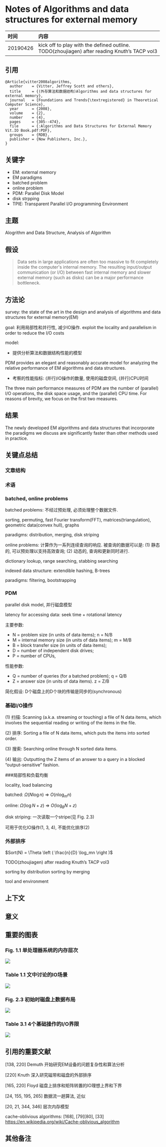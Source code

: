 # Notes of Algorithms and data structures for external memory

|时间|内容|
|:---|:---|
|20190426|kick off to play with the defined outline.<br/>TODO(zhoujiagen) after reading Knuth’s TACP vol3|

<!--
Purugganan M, Hewitt J. How to read a scientific article[J]. Rice University, 2004.

IMRD structure: Introduction, Methods, Results, and Discussion.

Before and during your reading, ask yourself these questions:
• Who are these authors? What journal is this? Might I question the credibility of the work?
• Have I taken the time to understand all the terminology?
• Have I gone back to read an article or review that would help me understand this work better?
• Am I spending too much time reading the less important parts of this article?
• Is there someone I can talk to about confusing parts of this article?

After reading, ask yourself these questions:
• What specific problem does this research address? Why is it important?
• Is the method used a good one? The best one?
• What are the specific findings? Am I able to summarize them in one or two sentences?
• Are the findings supported by persuasive evidence?
• Is there an alternative interpretation of the data that the author did not address?
• How are the findings unique/new/unusual or supportive of other work in the field?
• How do these results relate to the work I’m interested in? To other work I’ve read about?
• What are some of the specific applications of the ideas presented here? What are some further experiments that would answer remaining questions?
 -->


## 引用

<!--
Author(s), Date of publication, Title (book or article), Journal,Volume #, Issue #, pages:
If web access: url; date accessed
-->

```
@Article{vitter2008algorithms,
  author    = {Vitter, Jeffrey Scott and others},
  title     = {(外存算法和数据结构)Algorithms and data structures for external memory},
  journal   = {Foundations and Trends{\textregistered} in Theoretical Computer Science},
  year      = {2008},
  volume    = {2},
  number    = {4},
  pages     = {305--474},
  file      = {:Algorithms and Data Structures for External Memory Vit.IO Book.pdf:PDF},
  groups    = {RDB},
  publisher = {Now Publishers, Inc.},
}
```

## 关键字

- EM: external memory
- EM paradigms
- batched problem
- online problem
- PDM: Parallel Disk Model
- disk strpping
- TPIE: Transparent Parallel I/O programming Environment


## 主题

<!-- General subject, Specific subject -->

Alogrithm and Data Structure, Analysis of Algorithm

## 假设

> Data sets in large applications are often too massive to fit completely inside the computer's internal memory. The resulting input/output communication (or I/O) between fast internal memory and slower external memory (such as disks) can be a major performance bottleneck.

## 方法论

survey: the state of the art in the design and analysis of algorithms and data structures for external memory(EM)

goal: 利用局部性和并行性, 减少IO操作. exploit the locality and parallelism in order to reduce the I/O costs

model:

- 提供分析算法和数据结构性能的模型

PDM provides an elegant and reasonably accurate model for analyzing the relative performance of EM algorithms and data structures.

- 考察的性能指标: (并行)IO操作的数量, 使用的磁盘空间, (并行)CPU时间

The three main performance measures of PDM are the number of (parallel) I/O operations, the disk space usage, and the (parallel) CPU time. For reasons of brevity, we focus on the first two measures.

## 结果

The newly developed EM algorithms and data structures that incorporate the paradigms we discuss are significantly faster than other methods used in practice.

## 关键点总结

<!--
Document level
• Title
• Abstract
• Keywords
• visuals (especially figure and table titles)
• first sentence or the last 1-2 sentences of the Introduction

Paragraph level: words or phrases to look for
• surprising
• unexpected
• in contrast with previous work
• has seldom been addressed
• we hypothesize that
• we propose
• we introduce
• we develop
• the data suggest
-->

### 文章结构

### 术语

### batched, online problems

batched problems: 不经过预处理, 必须处理整个数据文件.

sorting, permuting, fast Fourier transform(FFT), matrices(triangulation), geometric data(convex hull), graphs

paradigms: distribution, merging, disk striping

online problems: 计算作为一系列连续查询的响应.
被查询的数据可以是: (1) 静态的, 可以预处理以支持高效查询; (2) 动态的, 查询和更新同时进行.

dictionary lookup, range searching, stabbing searching

indexed data structure: extendible hashing, B-trees

paradigms: filtering, bootstrapping

### PDM

parallel disk model, 并行磁盘模型

latency for accessing data: seek time + rotational latency

主要参数:

- N = problem size (in units of data items); n = N/B
- M = internal memory size (in units of data items); m = M/B
- B = block transfer size (in units of data items);
- D = number of independent disk drives;
- P = number of CPUs,

性能参数:

- Q = number of queries (for a batched problem);  q = Q/B
- Z = answer size (in units of data items). z = Z/B

简化假设: D个磁盘上的D个块的传输是同步的(synchronous)

### 基础I/O操作

(1) 扫描: Scanning (a.k.a. streaming or touching) a file of N data items, which involves the sequential reading or writing of the items in the file.

(2) 排序: Sorting a file of N data items, which puts the items into sorted order.

(3) 搜索: Searching online through N sorted data items.

(4) 输出: Outputting the Z items of an answer to a query in a blocked “output-sensitive” fashion.

###局部性和负载均衡

locality, load balancing

batched:  $\Omega (N \log n)$ => $O(n \log_mn)$

online:  $\Omega (\log N + z)$ => $O(\log_BN + z)$

disk striping: 一次读取一个stripe(见 Fig. 2.3)

可用于优化IO操作(1, 3, 4), 不能优化排序(2)

### 外部排序

$Sort(N) = \Theta \left ( \frac{n}{D} \log_mn \right )$

TODO(zhoujiagen) after reading Knuth’s TACP vol3

sorting by distribution
sorting by merging


tool and environment


## 上下文

<!-- how this article relates to other work in the field; how it ties in with key issues and findings by others, including yourself -->

## 意义

<!-- Significance to the field; in relation to your own work -->

## 重要的图表

<!-- brief description; page number -->

### Fig. 1.1 单处理器系统的内存层次

![](./images/aadsfem/Fig1.1.png)

### Table 1.1 文中讨论的IO场景

![](./images/aadsfem/Table1.1.png)

### Fig. 2.3 初始时磁盘上数据布局

![](./images/aadsfem/Fig2.3.png)

### Table 3.1 4个基础操作的I/O界限

![](./images/aadsfem/Table3.1.png)

## 引用的重要文献

<!-- cite those obviously related to your topic AND any papers frequently cited by others because those works may well prove to be essential as you develop your own work -->

[138, 220] Demuth
开始研究EM设备的问题复杂性和算法分析

[220] Knuth
深入研究磁带和磁盘的外部排序

[165, 220] Floyd
磁盘上排序和矩阵转置的IO理想上界和下界

[24, 155, 195, 265]
数据流一趟算法, 近似

[20, 21, 344, 346]
层次内存模型

cache-oblivious algorithms: [168], [79][80], [33]
https://en.wikipedia.org/wiki/Cache-oblivious_algorithm


## 其他备注
